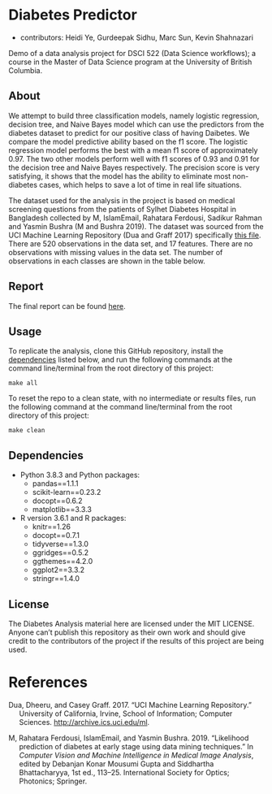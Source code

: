 
Diabetes Predictor
==================

-   contributors: Heidi Ye, Gurdeepak Sidhu, Marc Sun, Kevin Shahnazari

Demo of a data analysis project for DSCI 522 (Data Science workflows); a
course in the Master of Data Science program at the University of
British Columbia.

About
-----

We attempt to build three classification models, namely logistic
regression, decision tree, and Naive Bayes model which can use the
predictors from the diabetes dataset to predict for our positive class
of having Daibetes. We compare the model predictive ability based on the
f1 score. The logistic regression model performs the best with a mean f1
score of approximately 0.97. The two other models perform well with f1
scores of 0.93 and 0.91 for the decision tree and Naive Bayes
respectively. The precision score is very satisfying, it shows that the
model has the ability to eliminate most non-diabetes cases, which helps
to save a lot of time in real life situations.

The dataset used for the analysis in the project is based on medical
screening questions from the patients of Sylhet Diabetes Hospital in
Bangladesh collected by M, IslamEmail, Rahatara Ferdousi, Sadikur Rahman
and Yasmin Bushra (M and Bushra 2019). The dataset was sourced from the
UCI Machine Learning Repository (Dua and Graff 2017) specifically [this
file](https://archive.ics.uci.edu/ml/machine-learning-databases/00529/diabetes_data_upload.csv).
There are 520 observations in the data set, and 17 features. There are
no observations with missing values in the data set. The number of
observations in each classes are shown in the table below.

Report
------

The final report can be found
[here](https://github.com/UBC-MDS/DSCI522-2020-g22/blob/main/report/diabetes_predict_report.html).

Usage
-----

To replicate the analysis, clone this GitHub repository, install the
[dependencies](#dependencies) listed below, and run the following
commands at the command line/terminal from the root directory of this
project:

`make all`

To reset the repo to a clean state, with no intermediate or results files, run the following command at the command line/terminal from the root directory of this project:

`make clean`

Dependencies
------------

-   Python 3.8.3 and Python packages:
    -   pandas==1.1.1
    -   scikit-learn==0.23.2
    -   docopt==0.6.2
    -   matplotlib==3.3.3
-   R version 3.6.1 and R packages:
    -   knitr==1.26
    -   docopt==0.7.1
    -   tidyverse==1.3.0
    -   ggridges==0.5.2
    -   ggthemes==4.2.0
    -   ggplot2==3.3.2
    -   stringr==1.4.0

License
-------

The Diabetes Analysis material here are licensed under the MIT LICENSE.
Anyone can’t publish this repository as their own work and should give
credit to the contributors of the project if the results of this project
are being used.

References
==========

<div id="refs" class="references hanging-indent">

<div id="ref-Dua2019">

Dua, Dheeru, and Casey Graff. 2017. “UCI Machine Learning Repository.”
University of California, Irvine, School of Information; Computer
Sciences. <http://archive.ics.uci.edu/ml>.

</div>

<div id="ref-Islametal">

M, Rahatara Ferdousi, IslamEmail, and Yasmin Bushra. 2019. “Likelihood
prediction of diabetes at early stage using data mining techniques.” In
*Computer Vision and Machine Intelligence in Medical Image Analysis*,
edited by Debanjan Konar Mousumi Gupta and Siddhartha Bhattacharyya, 1st
ed., 113–25. International Society for Optics; Photonics; Springer.

</div>

</div>
